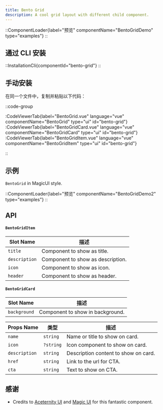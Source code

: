 ```yaml
---
title: Bento Grid
description: A cool grid layout with different child component.
---
```


::ComponentLoader{label="预览" componentName="BentoGridDemo" type="examples"}
::

## 通过 CLI 安装

::InstallationCli{componentId="bento-grid"}
::

## 手动安装

在同一个文件中，复制并粘贴以下代码： 

::code-group

:CodeViewerTab{label="BentoGrid.vue" language="vue" componentName="BentoGrid" type="ui" id="bento-grid"}
:CodeViewerTab{label="BentoGridCard.vue" language="vue" componentName="BentoGridCard" type="ui" id="bento-grid"}
:CodeViewerTab{label="BentoGridItem.vue" language="vue" componentName="BentoGridItem" type="ui" id="bento-grid"}

::

## 示例

`BentoGrid` in MagicUI style.

::ComponentLoader{label="预览" componentName="BentoGridDemo2" type="examples"}
::

## API

#### `BentoGridItem`

| Slot Name     | 描述                              |
| ------------- | --------------------------------- |
| `title`       | Component to show as title.       |
| `description` | Component to show as description. |
| `icon`        | Component to show as icon.        |
| `header`      | Component to show as header.      |

#### `BentoGridCard`

| Slot Name    | 描述                             |
| ------------ | -------------------------------- |
| `background` | Component to show in background. |

| Props Name    | 类型      | 描述                                 |
| ------------- | --------- | ------------------------------------ |
| `name`        | `string`  | Name or title to show on card.       |
| `icon`        | `?string` | Icon component to show on card.      |
| `description` | `string`  | Description content to show on card. |
| `href`        | `string`  | Link to the url for CTA.             |
| `cta`         | `string`  | Text to show on CTA.                 |

## 感谢

- Credits to [Aceternity UI](https://ui.aceternity.com/components/bento-grid) and [Magic UI](https://magicui.design/docs/components/bento-grid) for this fantastic component.
